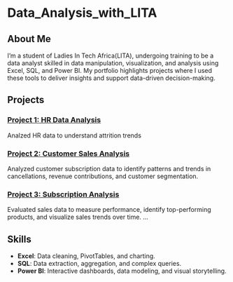 # Data_Analysis_with_LITA

## About Me
I’m a student of Ladies In Tech Africa(LITA), undergoing training to be a data analyst skilled in data manipulation, visualization, and analysis using Excel, SQL, and Power BI. My portfolio highlights projects where I used these tools to deliver insights and support data-driven decision-making.

## Projects

### [Project 1: HR Data Analysis ](https://github.com/Oluwadhemilardey20/Data_Analysis_with_LITA/blob/main/Class%20Project_HR%20Data%20README.md)
Analzed HR data to understand attrition trends

### [Project 2: Customer Sales Analysis ](https://github.com/Oluwadhemilardey20/Data_Analysis_with_LITA/blob/main/Sales%20Data%20Project%20%20README.md)
Analyzed customer subscription data to identify patterns and trends in cancellations, revenue contributions, and customer segmentation.

### [Project 3: Subscription Analysis ](https://github.com/Oluwadhemilardey20/Data_Analysis_with_LITA/blob/main/Customer%20Data%20Project%20README.md)
Evaluated sales data to measure performance, identify top-performing products, and visualize sales trends over time.
...

## Skills
- **Excel**: Data cleaning, PivotTables, and charting.
- **SQL**: Data extraction, aggregation, and complex queries.
- **Power BI**: Interactive dashboards, data modeling, and visual storytelling.
